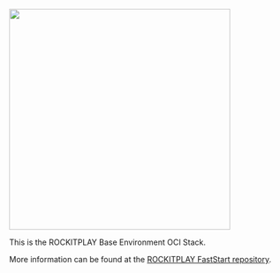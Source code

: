 <a href="https://www.rockitplay.com"><img src="https://public.cloud.rockitplay.com/doc/faststart.png" width="400" /></a>

This is the ROCKITPLAY Base Environment OCI Stack.

More information can be found at the [ROCKITPLAY FastStart repository](https://github.com/dacslabs/rockitplay).

